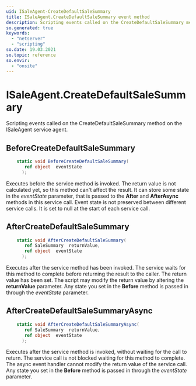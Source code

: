 ```yaml
---
uid: ISaleAgent-CreateDefaultSaleSummary
title: ISaleAgent.CreateDefaultSaleSummary event method
description: Scripting events called on the CreateDefaultSaleSummary method on the ISaleAgent service agent.
so.generated: true
keywords:
  - "netserver"
  - "scripting"
so.date: 19.03.2021
so.topic: reference
so.envir:
  - "onsite"
---
```

# ISaleAgent.CreateDefaultSaleSummary

Scripting events called on the <see cref='M:SuperOffice.CRM.Services.ISaleAgent.CreateDefaultSaleSummary'>CreateDefaultSaleSummary</see> method on the <see cref='ISaleAgent'>ISaleAgent</see>  service agent.

## BeforeCreateDefaultSaleSummary
```cs
    static void BeforeCreateDefaultSaleSummary(
       ref object  eventState
      );
```
Executes before the service method is invoked.
The return value is not calculated yet, so this method can't affect the result.
It can store some state in the *eventState* parameter, that is passed to the **After** and **AfterAsync** methods in this service call.
Event state is not preserved between different service calls. It is set to null at the start of each service call.
## AfterCreateDefaultSaleSummary
```cs
    static void AfterCreateDefaultSaleSummary(
       ref SaleSummary  returnValue,
       ref object  eventState
      );
```
Executes after the service method has been invoked. The service waits for this method to complete before returning the result to the caller.
The return value has been set. The script may modify the return value by altering the **returnValue** parameter.
Any state you set in the **Before** method is passed in through the *eventState* parameter.
## AfterCreateDefaultSaleSummaryAsync
```cs
    static void AfterCreateDefaultSaleSummaryAsync(
       ref SaleSummary  returnValue,
       ref object  eventState
      );
```
Executes after the service method is invoked, without waiting for the call to return.
The service call is not blocked waiting for this method to complete.
The async event handler cannot modify the return value of the service call.
Any state you set in the **Before** method is passed in through the *eventState* parameter.

